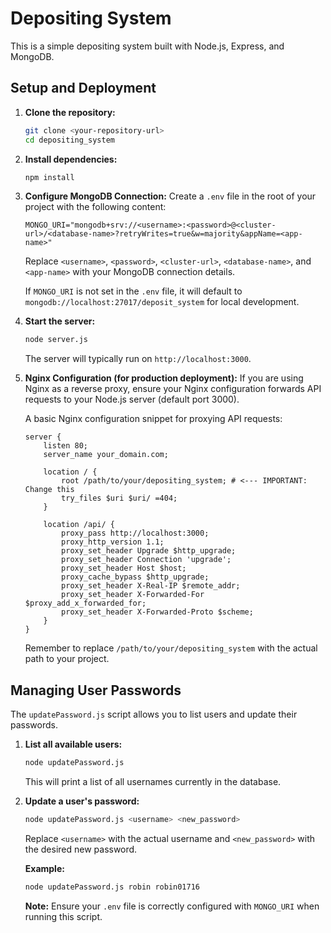 # Depositing System

This is a simple depositing system built with Node.js, Express, and MongoDB.

## Setup and Deployment

1.  **Clone the repository:**
    ```bash
    git clone <your-repository-url>
    cd depositing_system
    ```

2.  **Install dependencies:**
    ```bash
    npm install
    ```

3.  **Configure MongoDB Connection:**
    Create a `.env` file in the root of your project with the following content:

    ```
    MONGO_URI="mongodb+srv://<username>:<password>@<cluster-url>/<database-name>?retryWrites=true&w=majority&appName=<app-name>"
    ```

    Replace `<username>`, `<password>`, `<cluster-url>`, `<database-name>`, and `<app-name>` with your MongoDB connection details.

    If `MONGO_URI` is not set in the `.env` file, it will default to `mongodb://localhost:27017/deposit_system` for local development.

4.  **Start the server:**
    ```bash
    node server.js
    ```
    The server will typically run on `http://localhost:3000`.

5.  **Nginx Configuration (for production deployment):**
    If you are using Nginx as a reverse proxy, ensure your Nginx configuration forwards API requests to your Node.js server (default port 3000).

    A basic Nginx configuration snippet for proxying API requests:
    ```nginx
    server {
        listen 80;
        server_name your_domain.com;

        location / {
            root /path/to/your/depositing_system; # <--- IMPORTANT: Change this
            try_files $uri $uri/ =404;
        }

        location /api/ {
            proxy_pass http://localhost:3000;
            proxy_http_version 1.1;
            proxy_set_header Upgrade $http_upgrade;
            proxy_set_header Connection 'upgrade';
            proxy_set_header Host $host;
            proxy_cache_bypass $http_upgrade;
            proxy_set_header X-Real-IP $remote_addr;
            proxy_set_header X-Forwarded-For $proxy_add_x_forwarded_for;
            proxy_set_header X-Forwarded-Proto $scheme;
        }
    }
    ```
    Remember to replace `/path/to/your/depositing_system` with the actual path to your project.

## Managing User Passwords

The `updatePassword.js` script allows you to list users and update their passwords.

1.  **List all available users:**
    ```bash
    node updatePassword.js
    ```
    This will print a list of all usernames currently in the database.

2.  **Update a user's password:**
    ```bash
    node updatePassword.js <username> <new_password>
    ```
    Replace `<username>` with the actual username and `<new_password>` with the desired new password.

    **Example:**
    ```bash
    node updatePassword.js robin robin01716
    ```

    **Note:** Ensure your `.env` file is correctly configured with `MONGO_URI` when running this script.